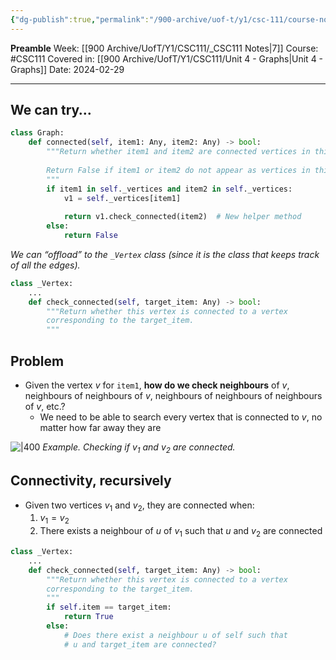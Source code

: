```yaml
---
{"dg-publish":true,"permalink":"/900-archive/uof-t/y1/csc-111/course-notes/connectivity/","created":"2024-02-28T22:28:24.971-08:00","updated":"2024-02-28T22:41:47.202-08:00"}
---
```


**Preamble**
Week: [[900 Archive/UofT/Y1/CSC111/_CSC111 Notes\|7]]
Course: #CSC111
Covered in: [[900 Archive/UofT/Y1/CSC111/Unit 4 - Graphs\|Unit 4 - Graphs]]
Date: 2024-02-29

---
## We can try…

```python
class Graph:
	def connected(self, item1: Any, item2: Any) -> bool:
		"""Return whether item1 and item2 are connected vertices in this graph.
		
		Return False if item1 or item2 do not appear as vertices in this graph.
		"""
		if item1 in self._vertices and item2 in self._vertices:
			v1 = self._vertices[item1]
			
			return v1.check_connected(item2)  # New helper method
		else:
			return False
```
*We can “offload” to the `_Vertex` class (since it is the class that keeps track of all the edges).*
<br>

```python
class _Vertex:
	...
	def check_connected(self, target_item: Any) -> bool:
		"""Return whether this vertex is connected to a vertex 
		corresponding to the target_item.
		"""
```

## Problem

- Given the vertex $v$ for `item1`, **how do we check neighbours** of $v$, neighbours of neighbours of $v$, neighbours of neighbours of neighbours of $v$, etc.?
	- We need to be able to search every vertex that is connected to $v$, no matter how far away they are

![|400](https://i.imgur.com/eD1K1PR.png)
*Example. Checking if $v_{1}$ and $v_{2}$ are connected.*

## Connectivity, recursively

- Given two vertices $v_1$ and $v_2$, they are connected when:
	1. $v_{1} = v_{2}$
	2. There exists a neighbour of $u$ of $v_{1}$ such that $u$ and $v_{2}$ are connected

```python
class _Vertex:
	...
	def check_connected(self, target_item: Any) -> bool:
		"""Return whether this vertex is connected to a vertex 
		corresponding to the target_item.
		"""
		if self.item == target_item:
			return True
		else:
			# Does there exist a neighbour u of self such that
			# u and target_item are connected?
```
